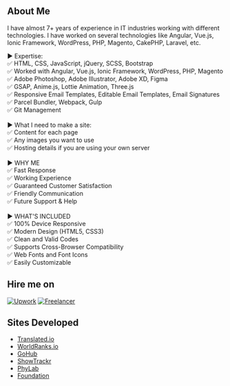 ## About Me

I have almost 7+ years of experience in IT industries working with different technologies. I have worked on several technologies like Angular, Vue.js, Ionic Framework, WordPress, PHP, Magento, CakePHP, Laravel, etc.

▶ Expertise:<br>
✅ HTML, CSS, JavaScript, jQuery, SCSS, Bootstrap<br>
✅ Worked with Angular, Vue.js, Ionic Framework, WordPress, PHP, Magento<br>
✅ Adobe Photoshop, Adobe Illustrator, Adobe XD, Figma<br>
✅ GSAP, Anime.js, Lottie Animation, Three.js<br>
✅ Responsive Email Templates, Editable Email Templates, Email Signatures<br>
✅ Parcel Bundler, Webpack, Gulp<br>
✅ Git Management<br>
<br>
▶ What I need to make a site:<br>
✅ Content for each page<br>
✅ Any images you want to use<br>
✅ Hosting details if you are using your own server<br>
<br>
▶ WHY ME<br>
✅ Fast Response<br>
✅ Working Experience<br>
✅ Guaranteed Customer Satisfaction<br>
✅ Friendly Communication<br>
✅ Future Support & Help<br>
<br>
▶ WHAT'S INCLUDED<br>
✅ 100% Device Responsive<br>
✅ Modern Design (HTML5, CSS3)<br>
✅ Clean and Valid Codes<br>
✅ Supports Cross-Browser Compatibility<br>
✅ Web Fonts and Font Icons<br>
✅ Easily Customizable<br>


<!-- CONTACT -->
## Hire me on
[![Upwork](https://img.shields.io/badge/UpWork-6FDA44?style=for-the-badge&logo=Upwork&logoColor=white)](https://www.upwork.com/freelancers/~01444c733819e88c64)
[![Freelancer](https://img.shields.io/badge/Freelancer-29B2FE?style=for-the-badge&logo=Freelancer&logoColor=white)](https://freelancer.in/u/viralpatel508)

<!-- ACKNOWLEDGEMENTS -->
## Sites Developed
* [Translated.io](https://1translated-io.vercel.app/)
* [WorldRanks.io](https://worldranks.vercel.app/)
* [GoHub](https://viru.vercel.app/gohub/index.html)
* [ShowTrackr](https://viru.vercel.app/showtrackr/index.html)
* [PhyLab](https://viru.vercel.app/phylab/index.html)
* [Foundation](https://viru.vercel.app/Foundation/)
